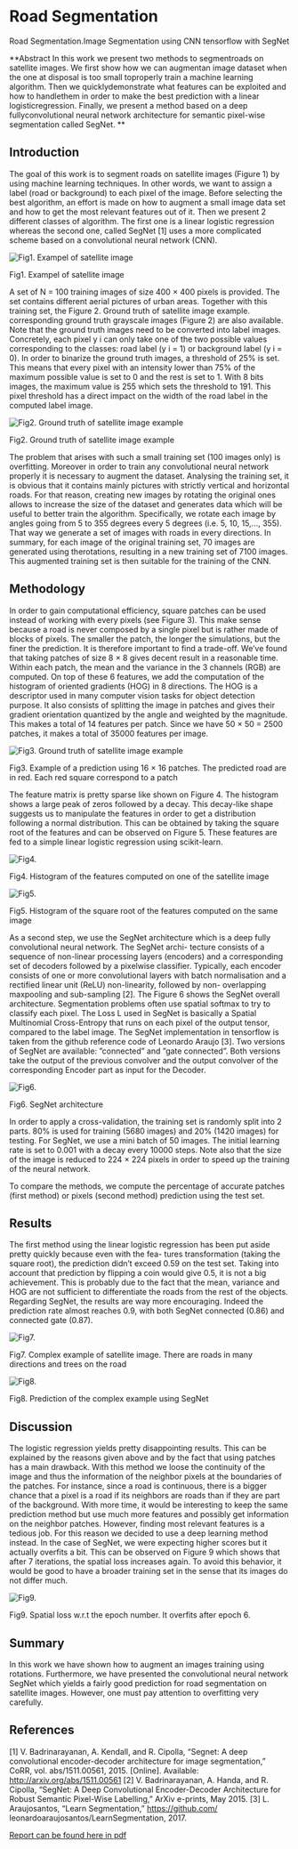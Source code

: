 # Road Segmentation 
 Road Segmentation.Image Segmentation using CNN tensorflow with SegNet
 
 **Abstract In  this  work  we  present  two  methods  to  segmentroads  on  satellite  images.  We  first  show  how  we  can  augmentan  image  dataset  when  the  one  at  disposal  is  too  small  toproperly train a machine learning algorithm. Then we quicklydemonstrate what features can be exploited and how to handlethem in order to make the best prediction with a linear logisticregression. Finally, we present a method based on a deep fullyconvolutional  neural  network  architecture  for  semantic  pixel-wise  segmentation  called  SegNet.
 **
 
 ## Introduction
 The goal of this work is to segment roads on satellite images (Figure 1) by using machine learning techniques.
In other words, we want to assign a label (road or background) to each pixel of the image. Before selecting
the best algorithm, an effort is made on how to augment
a small image data set and how to get the most relevant
features out of it. Then we present 2 different classes
of algorithm. The first one is a linear logistic regression
whereas the second one, called SegNet [1] uses a more
complicated scheme based on a convolutional neural
network (CNN).

![Fig1. Exampel of satellite image ](projectRoadSegmentation/report/pics/satImage.png)

Fig1. Exampel of satellite image 

A set of N = 100 training images of size 400 × 400
pixels is provided. The set contains different aerial
pictures of urban areas. Together with this training set, the
Figure 2.
Ground truth of satellite image example.
corresponding ground truth grayscale images (Figure 2) are
also available. Note that the ground truth images need to
be converted into label images. Concretely, each pixel y i
can only take one of the two possible values corresponding
to the classes: road label (y i = 1) or background label
(y i = 0). In order to binarize the ground truth images, a
threshold of 25% is set. This means that every pixel with
an intensity lower than 75% of the maximum possible value
is set to 0 and the rest is set to 1. With 8 bits images, the
maximum value is 255 which sets the threshold to 191.
This pixel threshold has a direct impact on the width of the
road label in the computed label image.
 
 ![Fig2. Ground truth of satellite image example ](projectRoadSegmentation/report/pics/satImage_gt.png)
 
 Fig2. Ground truth of satellite image example 
 
 The problem that arises with such a small training set
(100 images only) is overfitting. Moreover in order to train
any convolutional neural network properly it is necessary
to augment the dataset. Analysing the training set, it is
obvious that it contains mainly pictures with strictly vertical
and horizontal roads. For that reason, creating new images
by rotating the original ones allows to increase the size of
the dataset and generates data which will be useful to better
train the algorithm. Specifically, we rotate each image by
angles going from 5 to 355 degrees every 5 degrees (i.e. 5,
10, 15,..., 355). That way we generate a set of images with
roads in every directions. In summary, for each image of
the original training set, 70 images are generated using therotations, resulting in a new training set of 7100 images.
This augmented training set is then suitable for the training
of the CNN.

## Methodology

In order to gain computational efficiency, square patches
can be used instead of working with every pixels (see Figure
3). This make sense because a road is never composed by
a single pixel but is rather made of blocks of pixels. The
smaller the patch, the longer the simulations, but the finer
the prediction. It is therefore important to find a trade-off.
We’ve found that taking patches of size 8 × 8 gives decent
result in a reasonable time. Within each patch, the mean and
the variance in the 3 channels (RGB) are computed. On top
of these 6 features, we add the computation of the histogram
of oriented gradients (HOG) in 8 directions. The HOG is a
descriptor used in many computer vision tasks for object
detection purpose. It also consists of splitting the image in
patches and gives their gradient orientation quantized by the
angle and weighted by the magnitude. This makes a total
of 14 features per patch. Since we have 50 × 50 = 2500
patches, it makes a total of 35000 features per image.

![Fig3. Ground truth of satellite image example ](projectRoadSegmentation/report/pics/prediction_patch.png)

Fig3. Example of a prediction using 16 × 16 patches. The predicted
road are in red. Each red square correspond to a patch

The feature matrix is pretty sparse like shown on Figure
4. The histogram shows a large peak of zeros followed by a
decay. This decay-like shape suggests us to manipulate the
features in order to get a distribution following a normal
distribution. This can be obtained by taking the square root
of the features and can be observed on Figure 5. These
features are fed to a simple linear logistic regression using
scikit-learn.


![Fig4. ](projectRoadSegmentation/report/pics/hist_feats.png)

Fig4. Histogram of the features computed on one of the satellite image

![Fig5. ](projectRoadSegmentation/report/pics/hist_sqrt_feats.png)

Fig5. Histogram of the square root of the features computed on the
same image

As a second step, we use the SegNet architecture which is
a deep fully convolutional neural network. The SegNet archi-
tecture consists of a sequence of non-linear processing layers
(encoders) and a corresponding set of decoders followed by
a pixelwise classifier. Typically, each encoder consists of one
or more convolutional layers with batch normalisation and a
rectified linear unit (ReLU) non-linearity, followed by non-
overlapping maxpooling and sub-sampling [2]. The Figure
6 shows the SegNet overall architecture.
Segmentation problems often use spatial softmax to try to
classify each pixel. The Loss L used in SegNet is basically
a Spatial Multinomial Cross-Entropy that runs on each pixel
of the output tensor, compared to the label image.
The SegNet implementation in tensorflow is taken from
the github reference code of Leonardo Araujo [3]. Two
versions of SegNet are available: ”connected” and ”gate
connected”. Both versions take the output of the previous
convolver and the output convolver of the corresponding
Encoder part as input for the Decoder.

![Fig6. ](projectRoadSegmentation/report/pics/segnet.png)

Fig6. SegNet architecture

In order to apply a cross-validation, the training set is randomly split into 2 parts. 80% is used for training (5680
images) and 20% (1420 images) for testing. For SegNet,
we use a mini batch of 50 images. The initial learning
rate is set to 0.001 with a decay every 10000 steps. Note
also that the size of the image is reduced to 224 × 224
pixels in order to speed up the training of the neural network.

To compare the methods, we compute the percentage of
accurate patches (first method) or pixels (second method)
prediction using the test set.

## Results
The first method using the linear logistic regression has
been put aside pretty quickly because even with the fea-
tures transformation (taking the square root), the prediction
didn’t exceed 0.59 on the test set. Taking into account that
prediction by flipping a coin would give 0.5, it is not a big
achievement. This is probably due to the fact that the mean,
variance and HOG are not sufficient to differentiate the roads
from the rest of the objects.
Regarding SegNet, the results are way more encouraging.
Indeed the prediction rate almost reaches 0.9, with both
SegNet connected (0.86) and connected gate (0.87).


![Fig7. ](projectRoadSegmentation/report/pics/pred.png)

Fig7. Complex example of satellite image. There are roads in many
directions and trees on the road


![Fig8. ](projectRoadSegmentation/report/pics/pred_label.png)

Fig8. Prediction of the complex example using SegNet

## Discussion
The logistic regression yields pretty disappointing results.
This can be explained by the reasons given above and by
the fact that using patches has a main drawback. With this
method we loose the continuity of the image and thus the
information of the neighbor pixels at the boundaries of the
patches. For instance, since a road is continuous, there is a
bigger chance that a pixel is a road if its neighbors are roads
than if they are part of the background. With more time, it
would be interesting to keep the same prediction method but
use much more features and possibly get information on the
neighbor patches. However, finding most relevant features
is a tedious job. For this reason we decided to use a deep
learning method instead.
In the case of SegNet, we were expecting higher scores but
it actually overfits a bit. This can be observed on Figure 9
which shows that after 7 iterations, the spatial loss increases
again. To avoid this behavior, it would be good to have a
broader training set in the sense that its images do not differ
much.

![Fig9. ](projectRoadSegmentation/report/pics/overfitting.png)

Fig9. Spatial loss w.r.t the epoch number. It overfits after epoch 6.

## Summary
In this work we have shown how to augment an images
training using rotations. Furthermore, we have presented
the convolutional neural network SegNet which yields a
fairly good prediction for road segmentation on satellite images. However, one must pay attention to overfitting very
carefully.

## References

[1] V. Badrinarayanan, A. Kendall, and R. Cipolla, “Segnet: A
deep convolutional encoder-decoder architecture for image
segmentation,” CoRR, vol. abs/1511.00561, 2015. [Online].
Available: http://arxiv.org/abs/1511.00561
[2] V. Badrinarayanan, A. Handa, and R. Cipolla, “SegNet: A
Deep Convolutional Encoder-Decoder Architecture for Robust
Semantic Pixel-Wise Labelling,” ArXiv e-prints, May 2015.
[3] L. Araujosantos, “Learn Segmentation,” https://github.com/
leonardoaraujosantos/LearnSegmentation, 2017.


 
 [Report can be found here in pdf](projectRoadSegmentation/bazinga-submission.pdf)
